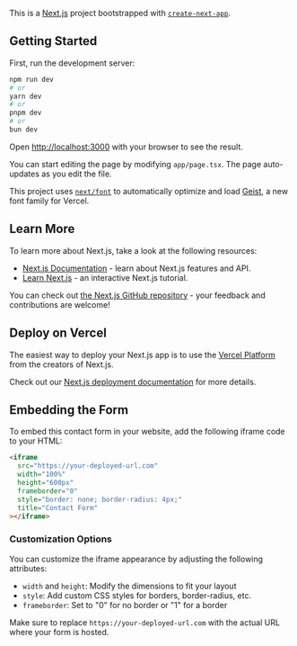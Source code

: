 This is a [Next.js](https://nextjs.org) project bootstrapped with [`create-next-app`](https://nextjs.org/docs/app/api-reference/cli/create-next-app).

## Getting Started

First, run the development server:

```bash
npm run dev
# or
yarn dev
# or
pnpm dev
# or
bun dev
```

Open [http://localhost:3000](http://localhost:3000) with your browser to see the result.

You can start editing the page by modifying `app/page.tsx`. The page auto-updates as you edit the file.

This project uses [`next/font`](https://nextjs.org/docs/app/building-your-application/optimizing/fonts) to automatically optimize and load [Geist](https://vercel.com/font), a new font family for Vercel.

## Learn More

To learn more about Next.js, take a look at the following resources:

- [Next.js Documentation](https://nextjs.org/docs) - learn about Next.js features and API.
- [Learn Next.js](https://nextjs.org/learn) - an interactive Next.js tutorial.

You can check out [the Next.js GitHub repository](https://github.com/vercel/next.js) - your feedback and contributions are welcome!

## Deploy on Vercel

The easiest way to deploy your Next.js app is to use the [Vercel Platform](https://vercel.com/new?utm_medium=default-template&filter=next.js&utm_source=create-next-app&utm_campaign=create-next-app-readme) from the creators of Next.js.

Check out our [Next.js deployment documentation](https://nextjs.org/docs/app/building-your-application/deploying) for more details.

## Embedding the Form

To embed this contact form in your website, add the following iframe code to your HTML:

```html
<iframe
  src="https://your-deployed-url.com"
  width="100%"
  height="600px"
  frameborder="0"
  style="border: none; border-radius: 4px;"
  title="Contact Form"
></iframe>
```

### Customization Options

You can customize the iframe appearance by adjusting the following attributes:
- `width` and `height`: Modify the dimensions to fit your layout
- `style`: Add custom CSS styles for borders, border-radius, etc.
- `frameborder`: Set to "0" for no border or "1" for a border

Make sure to replace `https://your-deployed-url.com` with the actual URL where your form is hosted.
